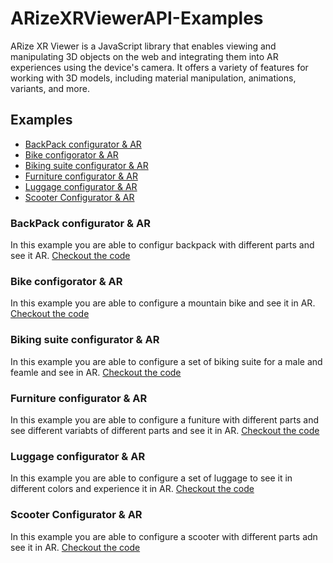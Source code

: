 # ARizeXRViewerAPI-Examples
 ARize XR Viewer is a JavaScript library that enables viewing and manipulating 3D objects on the web and integrating them into AR experiences using the device's camera. It offers a variety of features for working with 3D models, including material manipulation, animations, variants, and more.


<!-- TABLE OF CONTENTS -->
## Examples

* [BackPack configurator & AR](#backpack-configurator--ar)
* [Bike configorator & AR](#bike-configorator--ar)
* [Biking suite configurator & AR](#biking-suite-configurator--ar)
* [Furniture configurator & AR](#furniture-configurator--ar)
* [Luggage configurator & AR](#luggage-configurator--ar)
* [Scooter Configurator & AR](#scooter-configurator--ar)

### BackPack configurator & AR
In this example you are able to configur backpack with different parts and see it AR.
[Checkout the code](https://github.com/ARizeDevs/ARizeXRViewerAPI-Examples/tree/main/backpack)


### Bike configorator & AR
In this example you are able to configure a mountain bike and see it in AR.
[Checkout the code](https://github.com/ARizeDevs/ARizeXRViewerAPI-Examples/tree/main/bike)

### Biking suite configurator & AR
In this example you are able to configure a set of biking suite for a male and feamle and see in AR.
[Checkout the code](https://github.com/ARizeDevs/ARizeXRViewerAPI-Examples/tree/main/biking-suite)

### Furniture configurator & AR
In this example you are able to configure a funiture with different parts and see different variabts of different parts and see it in AR.
[Checkout the code](https://github.com/ARizeDevs/ARizeXRViewerAPI-Examples/tree/main/furniture)

### Luggage configurator & AR
In this example you are able to configure a set of luggage to see it in different colors and experience it in AR.
[Checkout the code](https://github.com/ARizeDevs/ARizeXRViewerAPI-Examples/tree/main/luggage)

### Scooter Configurator & AR
In this example you are able to configure a scooter with different parts adn see it in AR.
[Checkout the code](https://github.com/ARizeDevs/ARizeXRViewerAPI-Examples/tree/main/scooter)

